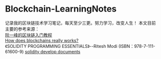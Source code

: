 # Blockchain-LearningNotes
记录我的区块链技术学习笔记，每天至少三更。努力学习，改变人生！
本文目前主要的参考来源：  
[阮一峰的区块链入门教程](http://www.ruanyifeng.com/blog/2017/12/blockchain-tutorial.html)   
[How does blockchains really works?](https://www.freecodecamp.org/news/how-does-blockchain-really-work-i-built-an-app-to-show-you-6b70cd4caf7d/)   
《SOLIDITY PROGRAMMING ESSENTIALS》--Ritesh Modi (ISBN：978-7-111-61600-9)
[solidity develop documents](ttps://solidity-cn.readthedocs.io/zh/develop/introduction-to-smart-contracts.html)